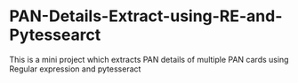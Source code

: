 # PAN-Details-Extract-using-RE-and-Pytessearct
This is a mini project which extracts PAN details of multiple PAN cards using Regular expression and pytesseract
